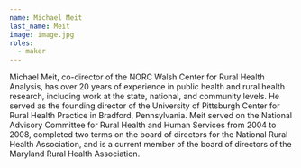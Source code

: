 ```yaml
---
name: Michael Meit
last_name: Meit
image: image.jpg
roles:
  - maker
---
```

Michael Meit, co-director of the NORC Walsh Center for Rural Health Analysis, has over 20 years of experience in public health and rural health research, including work at the state, national, and community levels. He served as the founding director of the University of Pittsburgh Center for Rural Health Practice in Bradford, Pennsylvania. Meit served on the National Advisory Committee for Rural Health and Human Services from 2004 to 2008, completed two terms on the board of directors for the National Rural Health Association, and is a current member of the board of directors of the Maryland Rural Health Association.
